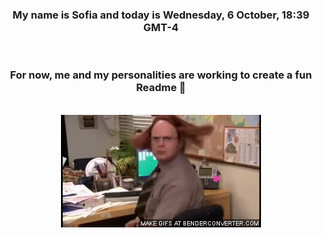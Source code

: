 


<div align="center">
<h3 >My name is Sofia and today is Wednesday, 6 October, 18:39 GMT-4</h3><br>
<h3 >For now, me and my personalities are working to create a fun Readme 👋
</h3><br>
<img src='img/dwight.gif' alt='working...'/>
</div>
